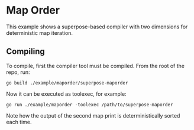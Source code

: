 # Map Order

This example shows a superpose-based compiler with two dimensions for deterministic map iteration.

## Compiling

To compile, first the compiler tool must be compiled. From the root of the repo, run:

    go build ./example/maporder/superpose-maporder

Now it can be executed as toolexec, for example:

    go run ./example/maporder -toolexec /path/to/superpose-maporder

Note how the output of the second map print is deterministically sorted each time.
